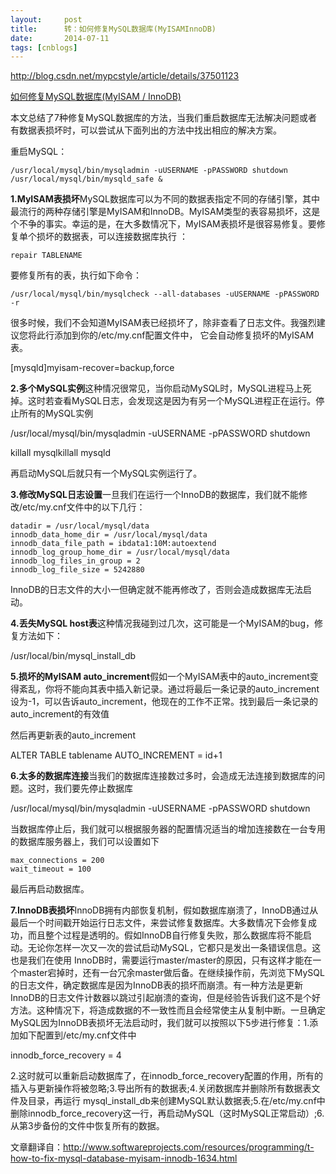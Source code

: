 ```yaml
---
layout:     post
title:      转：如何修复MySQL数据库(MyISAMInnoDB)
date:       2014-07-11
tags: [cnblogs]
---
```

http://blog.csdn.net/mypcstyle/article/details/37501123

[如何修复MySQL数据库(MyISAM / InnoDB)](http://blog.csdn.net/mypcstyle/article/details/37501123)

本文总结了7种修复MySQL数据库的方法，当我们重启数据库无法解决问题或者有数据表损坏时，可以尝试从下面列出的方法中找出相应的解决方案。

重启MySQL：

```
/usr/local/mysql/bin/mysqladmin -uUSERNAME -pPASSWORD shutdown
/usr/local/mysql/bin/mysqld_safe &
```

**1.MyISAM表损坏**MySQL数据库可以为不同的数据表指定不同的存储引擎，其中最流行的两种存储引擎是MyISAM和InnoDB。MyISAM类型的表容易损坏，这是个不争的事实。幸运的是，在大多数情况下，MyISAM表损坏是很容易修复。要修复单个损坏的数据表，可以连接数据库执行 ：

```
repair TABLENAME
```

要修复所有的表，执行如下命令：

```
/usr/local/mysql/bin/mysqlcheck --all-databases -uUSERNAME -pPASSWORD -r
```

很多时候，我们不会知道MyISAM表已经损坏了，除非查看了日志文件。我强烈建议您将此行添加到你的/etc/my.cnf配置文件中， 它会自动修复损坏的MyISAM表。

[mysqld]myisam-recover=backup,force

**2.多个MySQL实例**这种情况很常见，当你启动MySQL时，MySQL进程马上死掉。这时若查看MySQL日志，会发现这是因为有另一个MySQL进程正在运行。停止所有的MySQL实例

/usr/local/mysql/bin/mysqladmin -uUSERNAME -pPASSWORD shutdown

killall mysqlkillall mysqld

再启动MySQL后就只有一个MySQL实例运行了。

**3.修改MySQL日志设置**一旦我们在运行一个InnoDB的数据库，我们就不能修改/etc/my.cnf文件中的以下几行：

```
datadir = /usr/local/mysql/data
innodb_data_home_dir = /usr/local/mysql/data
innodb_data_file_path = ibdata1:10M:autoextend
innodb_log_group_home_dir = /usr/local/mysql/data
innodb_log_files_in_group = 2
innodb_log_file_size = 5242880
```

InnoDB的日志文件的大小一但确定就不能再修改了，否则会造成数据库无法启动。

**4.丢失MySQL host表**这种情况我碰到过几次，这可能是一个MyISAM的bug，修复方法如下：

/usr/local/bin/mysql_install_db

**5.损坏的MyISAM auto_increment**假如一个MyISAM表中的auto_increment变得紊乱，你将不能向其表中插入新记录。通过将最后一条记录的auto_increment设为-1，可以告诉auto_increment，他现在的工作不正常。找到最后一条记录的auto_increment的有效值

然后再更新表的auto_increment

ALTER TABLE tablename AUTO_INCREMENT = id+1

**6.太多的数据库连接**当我们的数据库连接数过多时，会造成无法连接到数据库的问题。这时，我们要先停止数据库

/usr/local/mysql/bin/mysqladmin -uUSERNAME -pPASSWORD shutdown

当数据库停止后，我们就可以根据服务器的配置情况适当的增加连接数在一台专用的数据库服务器上，我们可以设置如下

```
max_connections = 200
wait_timeout = 100
```

最后再启动数据库。

**7.InnoDB表损坏**InnoDB拥有内部恢复机制，假如数据库崩溃了，InnoDB通过从最后一个时间戳开始运行日志文件，来尝试修复数据库。大多数情况下会修复成功，而且整个过程是透明的。假如InnoDB自行修复失败，那么数据库将不能启动。无论你怎样一次又一次的尝试启动MySQL，它都只是发出一条错误信息。这也是我们在使用 InnoDB时，需要运行master/master的原因，只有这样才能在一个master宕掉时，还有一台冗余master做后备。在继续操作前，先浏览下MySQL的日志文件，确定数据库是因为InnoDB表的损坏而崩溃。有一种方法是更新InnoDB的日志文件计数器以跳过引起崩溃的查询，但是经验告诉我们这不是个好方法。这种情况下，将造成数据的不一致性而且会经常使主从复制中断。一旦确定MySQL因为InnoDB表损坏无法启动时，我们就可以按照以下5步进行修复：1.添加如下配置到/etc/my.cnf文件中

innodb_force_recovery = 4

2.这时就可以重新启动数据库了，在innodb_force_recovery配置的作用，所有的插入与更新操作将被忽略;3.导出所有的数据表;4.关闭数据库并删除所有数据表文件及目录，再运行 mysql_install_db来创建MySQL默认数据表;5.在/etc/my.cnf中删除innodb_force_recovery这一行，再启动MySQL（这时MySQL正常启动）;6.从第3步备份的文件中恢复所有的数据。

文章翻译自：http://www.softwareprojects.com/resources/programming/t-how-to-fix-mysql-database-myisam-innodb-1634.html
